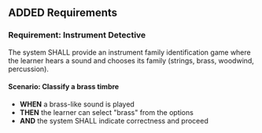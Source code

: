 ## ADDED Requirements
### Requirement: Instrument Detective
The system SHALL provide an instrument family identification game where the learner hears a sound and chooses its family (strings, brass, woodwind, percussion).

#### Scenario: Classify a brass timbre
- **WHEN** a brass-like sound is played
- **THEN** the learner can select "brass" from the options
- **AND** the system SHALL indicate correctness and proceed

